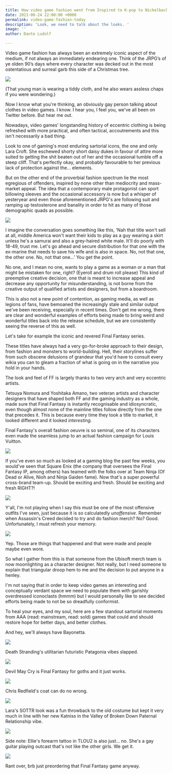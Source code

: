 ```yaml
---
title: How video game fashion went from Inspired to K-pop to Nickelback... to worse.
date: 2021-06-24 22:00:00 +0000
permalink: video-game-fashion-today
description: 'Look, we need to talk about the looks. '
image: ''
author: Dante Ludolf

---
```

Video game fashion has always been an extremely iconic aspect of the medium, if not always an immediately endearing one. Think of the JRPG’s of ye olden 90’s days where every character was decked out in the most ostentatious and surreal garb this side of a Christmas tree.

![](/uploads/vagrant-story-2-prologue-710x400.jpeg)

(That young man is wearing a tiddy cloth, and he also wears assless chaps if you were wondering.)

Now I know what you're thinking, an obviously gay person talking about clothes in video games. I know. I hear you, I feel you, we've all been on Twitter before. But hear me out.

Nowadays, video games' longstanding history of eccentric clothing is being refreshed with more practical, and often tactical, accoutrements and this isn't necessarily a bad thing.

Look to one of gaming's most enduring sartorial icons, the one and only Lara Croft. She eschewed shorty short daisy dukes in favour of attire more suited to getting the shit beaten out of her and the occasional tumble off a steep cliff. That's perfectly okay, and probably favourable to her previous lack of protection against the... elements.

But on the other end of the proverbial fashion spectrum lie the most egregious of offenders, inspired by none other than mediocrity and mass-market appeal. The idea that a contemporary male protagonist can sport billowing sleeves and the occasional accessory is now but a whisper of yesteryear and even those aforementioned JRPG's are following suit and ramping up testosterone and banality in order to hit as many of those demographic quads as possible.

![](/uploads/yucihq0djipbj5jn3wtk.jpeg)

I imagine the conversation goes something like this, 'Nah that title won't sell at all, middle America won't want their kids to play as a guy wearing a skirt unless he's a samurai and also a grey-haired white male. It'll do poorly with  18-49, trust me. Let's go ahead and secure distribution for that one with the ex-marine that needs to save his wife and is also in space. No, not that one, the other one. No, not that one...' You get the point.

No one, and I mean no one, wants to play a game as a woman or a man that might be mistaken for one, right? (Eyeroll and drum roll please) This kind of preemptive creative decision, one that is meant to increase appeal and decrease any opportunity for misunderstanding, is not borne from the creative output of qualified artists and designers, but from a boardroom.

This is also not a new point of contention, as gaming media, as well as legions of fans, have bemoaned the increasingly stale and similar output we've been receiving, especially in recent times. Don't get me wrong, there are clear and wonderful examples of efforts being made to bring weird and wonderful titles back into the release schedule, but we are consistently seeing the reverse of this as well.

Let's take for example the iconic and revered Final Fantasy series.

These titles have always had a very go-for-broke approach to their design, from fashion and monsters to world-building. Hell, their storylines suffer from such obscene delusions of grandeur that you'd have to consult every wikia you can to gleam a fraction of what is going on in the narrative you hold in your hands.

The look and feel of FF is largely thanks to two very arch and very eccentric artists.

Tetsuya Nomura and Yoshitaka Amano, two veteran artists and character designers that have shaped both FF and the gaming industry as a whole, made sure that Final Fantasy is instantly recognisable and idiosyncratic, even though almost none of the mainline titles follow directly from the one that precedes it. This is because every time they took a title to market, it looked different and it looked _interesting._

Final Fantasy's overall fashion oeuvre is so seminal, one of its characters even made the seamless jump to an actual fashion campaign for Louis Vuitton.

![](/uploads/lv-series-4.jpeg)

If you've even so much as looked at a gaming blog the past few weeks, you would've seen that Square Enix (the company that oversees the Final Fantasy IP, among others) has teamed with the folks over at Team Ninja (Of Dead or Alive, Nioh and Ninja Gaiden fame). Now that's a super powerful cross-brand team-up. Should be exciting and fresh. Should be exciting and fresh RIGHT?!

![](/uploads/videogamefashion-2.png)

Y'all, I'm not playing when I say this must be one of the most offensive outfits I've seen, just because it is so calculatedly _unoffensive_. Remember when Assassin's Creed decided to try and do fashion merch? No? Good. Unfortunately, I must refresh your memory.

![](/uploads/videogamefashion-1.png)

Yep. Those are things that happened and that were made and people maybe even wore.

So what I gather from this is that someone from the Ubisoft merch team is now moonlighting as a character designer. Not really, but I need someone to explain that triangular droop hem to me and the decision to put anyone in a henley.

I'm not saying that in order to keep video games an interesting and conceptually verdant space we need to populate them with garishly overdressed iconoclasts (hmmm) but I would personally like to see decided efforts being made to not be so dreadfully conformist.

To heal your eyes, and my soul, here are a few standout sartorial moments from AAA (read: mainstream, read: sold) games that could and should restore hope for better days, and better clothes.

And hey, we'll always have Bayonetta.

![](/uploads/videogamefashion-3.png)

Death Stranding's utilitarian futuristic Patagonia vibes slapped.

![](/uploads/videogamefashion-4.png)

Devil May Cry is Final Fantasy for goths and it just works.

![](/uploads/videogamefashion-8.png)

Chris Redfield's coat can do no wrong.

![](/uploads/videogamefashion-7.png)

Lara's SOTTR look was a fun throwback to the old costume but kept it very much in line with her new Katniss in the Valley of Broken Down Paternal Relationship vibe.

![](/uploads/videogamefashion-6.png)

Side note: Ellie's forearm tattoo in TLOU2 is also just... no. She's a gay guitar playing outcast that's not like the other girls. We get it.

![](/uploads/videogamefashion-5.png)

Rant over, brb just preordering that Final Fantasy game anyway. 